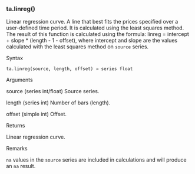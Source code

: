 ### ta.linreg()

Linear regression curve. A line that best fits the prices specified over a user-defined time period. It is calculated using the least squares method. The result of this function is calculated using the formula: linreg = intercept + slope \* (length - 1 - offset), where intercept and slope are the values calculated with the least squares method on `source` series.

Syntax

```
ta.linreg(source, length, offset) → series float
```

Arguments

source (series int/float) Source series.

length (series int) Number of bars (length).

offset (simple int) Offset.

Returns

Linear regression curve.

Remarks

`na` values in the `source` series are included in calculations and will produce an `na` result.
